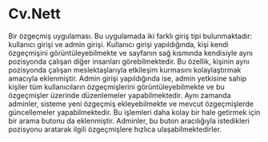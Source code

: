 # Cv.Nett
Bir özgeçmiş uygulaması. Bu uygulamada iki farklı giriş tipi bulunmaktadır: kullanıcı girişi ve admin girişi. Kullanıcı girişi yapıldığında, kişi kendi özgeçmişini görüntüleyebilmekte ve sayfanın sağ kısmında kendisiyle aynı pozisyonda çalışan diğer insanları görebilmektedir. Bu özellik, kişinin aynı pozisyonda çalışan meslektaşlarıyla etkileşim kurmasını kolaylaştırmak amacıyla eklenmiştir. Admin girişi yapıldığında ise, admin yetkisine sahip kişiler tüm kullanıcıların özgeçmişlerini görüntüleyebilmekte ve bu özgeçmişler üzerinde düzenlemeler yapabilmektedir. Aynı zamanda adminler, sisteme yeni özgeçmiş ekleyebilmekte ve mevcut özgeçmişlerde güncellemeler yapabilmektedir. Bu işlemleri daha kolay bir hale getirmek için bir arama butonu da eklenmiştir. Adminler, bu buton aracılığıyla istedikleri pozisyonu aratarak ilgili özgeçmişlere hızlıca ulaşabilmektedirler.
